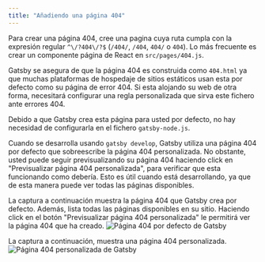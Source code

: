 ```yaml
---
title: "Añadiendo una página 404"
---
```


Para crear una página 404, cree una pagina cuya ruta cumpla con la expresión regular `^\/?404\/?$` (`/404/`, `/404`, `404/` o `404`). Lo más frecuente es crear un componente página de React en `src/pages/404.js`.

Gatsby se asegura de que la página 404 es construida como `404.html` ya que muchas plataformas de hospedaje de sitios estáticos usan esta por defecto como su página de error 404. Si esta alojando su web de otra forma, necesitará configurar una regla personalizada que sirva este fichero ante errores 404.

Debido a que Gatsby crea esta página para usted por defecto, no hay necesidad de configurarla en el fichero `gatsby-node.js`.

Cuando se desarrolla usando `gatsby develop`, Gatsby utiliza una página 404 por defecto que sobreescribe la página 404 personalizada. No obstante, usted puede seguir previsualizando su página 404 haciendo click en "Previsualizar página 404 personalizada", para verificar que esta funcionando como debería. Esto es útil cuando está desarrollando, ya que de esta manera puede ver todas las páginas disponibles.

La captura a continuación muestra la página 404 que Gatsby crea por defecto. Además, lista todas las páginas disponibles en su sitio. Haciendo click en el botón "Previsualizar página 404 personalizada" le permitirá ver la página 404 que ha creado.
![Página 404 por defecto de Gatsby](images/gatsby-default-404.png)

La captura a continuación, muestra una página 404 personalizada.
![Página 404 personalizada de Gatsby](images/gatsby-custom-404.png)
